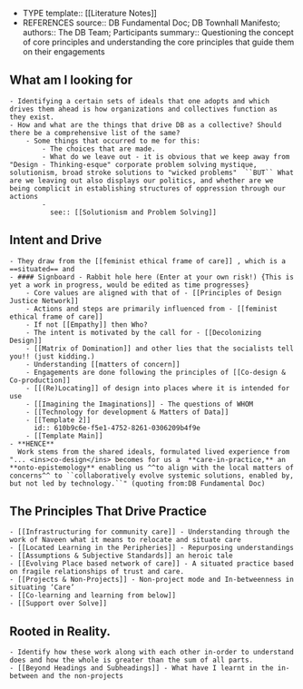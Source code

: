 - TYPE
  template:: [[Literature Notes]]
- REFERENCES
  source:: DB Fundamental Doc; DB Townhall Manifesto;
  authors:: The DB Team; Participants
  summary:: Questioning the concept of core principles and understanding the core principles that guide them on their engagements
## What am I looking for
	- Identifying a certain sets of ideals that one adopts and which drives them ahead is how organizations and collectives function as they exist.
	- How and what are the things that drive DB as a collective? Should there be a comprehensive list of the same?
		- Some things that occurred to me for this:
			- The choices that are made.
			- What do we leave out - it is obvious that we keep away from "Design - Thinking-esque" corporate problem solving mystique, solutionism, broad stroke solutions to "wicked problems"  ``BUT`` What are we leaving out also displays our politics, and whether are we being complicit in establishing structures of oppression through our actions
			-
			  see:: [[Solutionism and Problem Solving]]
## Intent and Drive
	- They draw from the [[feminist ethical frame of care]] , which is a ==situated== and
	- #### Signboard - Rabbit hole here (Enter at your own risk!) {This is yet a work in progress, would be edited as time progresses}
		- Core values are aligned with that of - [[Principles of Design Justice Network]]
		- Actions and steps are primarily influenced from - [[feminist ethical frame of care]]
		- If not [[Empathy]] then Who?
		- The intent is motivated by the call for - [[Decolonizing Design]]
		- [[Matrix of Domination]] and other lies that the socialists tell you!! (just kidding.)
		- Understanding [[matters of concern]]
		- Engagements are done following the principles of [[Co-design & Co-production]]
		- [[(Re)Locating]] of design into places where it is intended for use
		- [[Imagining the Imaginations]] - The questions of WHOM
		- [[Technology for development & Matters of Data]]
		- [[Template 2]]
		  id:: 610b9c6e-f5e1-4752-8261-0306209b4f9e
		- [[Template Main]]
	- **HENCE**
	  Work stems from the shared ideals, formulated lived experience from "... <ins>co-design</ins> becomes for us a  **care-in-practice,** an **onto-epistemology** enabling us ^^to align with the local matters of concerns^^ to ``collaboratively evolve systemic solutions, enabled by, but not led by technology.``" (quoting from:DB Fundamental Doc)
## The Principles That Drive Practice
	- [[Infrastructuring for community care]] - Understanding through the work of Naveen what it means to relocate and situate care
	- [[Located Learning in the Peripheries]] - Repurposing understandings
	- [[Assumptions & Subjective Standards]] an heroic tale
	- [[Evolving Place based network of care]] - A situated practice based on fragile relationships of trust and care.
	- [[Projects & Non-Projects]] - Non-project mode and In-betweenness in situating ‘Care’
	- [[Co-learning and learning from below]]
	- [[Support over Solve]]
## Rooted in Reality.
	- Identify how these work along with each other in-order to understand does and how the whole is greater than the sum of all parts.
	- [[Beyond Headings and Subheadings]] - What have I learnt in the in-between and the non-projects